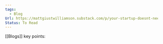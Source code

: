 ```yaml
---
tags:
  - Blog
Url: https://mattgiustwilliamson.substack.com/p/your-startup-doesnt-need-to-be-a?utm_source=hackernewsletter&utm_medium=email&utm_term=fav
Status: To Read
---
```

[[Blogs]]
key points: